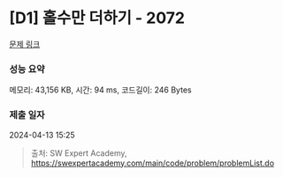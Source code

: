 # [D1] 홀수만 더하기 - 2072 

[문제 링크](https://swexpertacademy.com/main/code/problem/problemDetail.do?contestProbId=AV5QSEhaA5sDFAUq) 

### 성능 요약

메모리: 43,156 KB, 시간: 94 ms, 코드길이: 246 Bytes

### 제출 일자

2024-04-13 15:25



> 출처: SW Expert Academy, https://swexpertacademy.com/main/code/problem/problemList.do